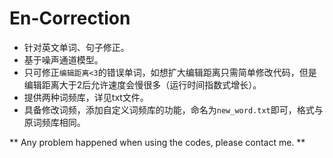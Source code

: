 # En-Correction

* 针对英文单词、句子修正。
* 基于噪声通道模型。
* 只可修正`编辑距离<3`的错误单词，如想扩大编辑距离只需简单修改代码，但是编辑距离大于2后允许速度会慢很多（运行时间指数式增长）。
* 提供两种词频库，详见txt文件。
* 具备修改词频，添加自定义词频库的功能，命名为`new_word.txt`即可，格式与原词频库相同。

** Any problem happened when using the codes, please contact me. **


